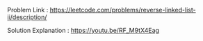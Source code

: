 Problem Link : https://leetcode.com/problems/reverse-linked-list-ii/description/

Solution Explanation : https://youtu.be/RF_M9tX4Eag